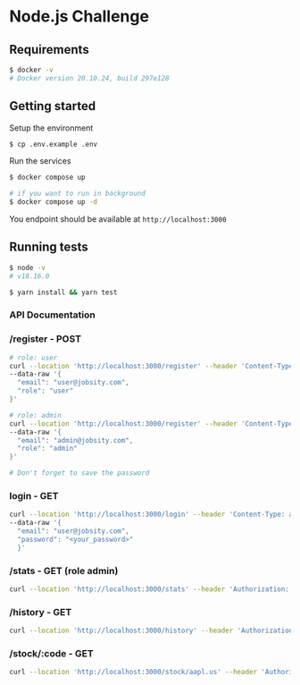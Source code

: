 # Node.js Challenge

## Requirements
```sh
$ docker -v
# Docker version 20.10.24, build 297e128
```

## Getting started
Setup the environment
```sh
$ cp .env.example .env
```

Run the services
```sh
$ docker compose up

# if you want to run in background
$ docker compose up -d
```
You endpoint should be available at `http://localhost:3000`

## Running tests
```sh
$ node -v
# v18.16.0

$ yarn install && yarn test
```

### API Documentation

### /register - POST
```sh
# role: user
curl --location 'http://localhost:3000/register' --header 'Content-Type: application/json' \
--data-raw '{
  "email": "user@jobsity.com",
  "role": "user"
}'

# role: admin
curl --location 'http://localhost:3000/register' --header 'Content-Type: application/json' \
--data-raw '{
  "email": "admin@jobsity.com",
  "role": "admin"
}'

# Don't forget to save the password
```

### login - GET
```sh
curl --location 'http://localhost:3000/login' --header 'Content-Type: application/json' \
--data-raw '{
  "email": "user@jobsity.com",
  "password": "<your_password>"
  }'
```

### /stats - GET (role admin)
```sh
curl --location 'http://localhost:3000/stats' --header 'Authorization: Bearer <token>'
```

### /history - GET
```sh
curl --location 'http://localhost:3000/history' --header 'Authorization: Bearer <token>'
```
### /stock/:code - GET
```sh
curl --location 'http://localhost:3000/stock/aapl.us' --header 'Authorization: Bearer <token>'
```